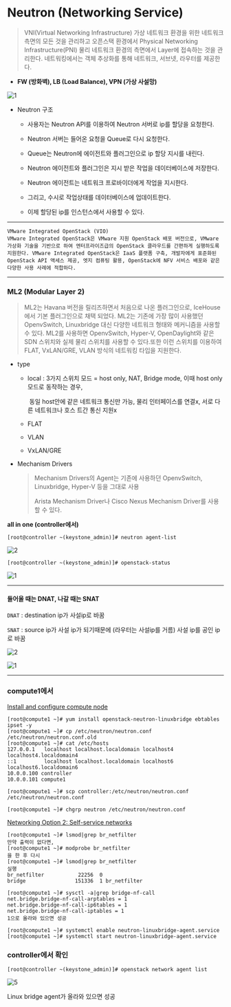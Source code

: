 # Neutron (Networking Service)

> VNI(Virtual Networking Infrastructure) 가상 네트워크 환경을 위한 네트워크 측면의 모든 것을 관리하고 오픈스택 환경에서 Physical Networking Infrastructure(PNI) 물리 네트워크 환경의 측면에서 Layer에 접속하는 것을 관리한다. 네트워킹에서는 객체 추상화를 통해 네트워크, 서브넷, 라우터를 제공한다.



- **FW (방화벽), LB (Load Balance), VPN (가상 사설망)**

![1](https://user-images.githubusercontent.com/42603919/71789883-e1bdbc80-3070-11ea-9a12-4f6e46c1a378.PNG)



- Neutron 구조

  - 사용자는 Neutron API를 이용하여 Neutron 서버로 ip를 할당을 요청한다.

  - Neutron 서버는 들어온 요청을 Queue로 다시 요청한다.

  - Queue는 Neutron에 에이전트와 플러그인으로 ip 할당 지시를 내린다.

  - Neutron 에이전트와 플러그인은 지시 받은 작업을 데이터베이스에 저장한다.

  - Neutron 에이전트는 네트워크 프로바이더에게 작업을 지시한다.

  - 그리고, 수시로 작업상태를 데이터베이스에 업데이트한다.

  - 이제 할당된 ip를 인스턴스에서 사용할 수 있다.

    

---

``` 
VMware Integrated OpenStack (VIO)
VMware Integrated OpenStack은 VMware 지원 OpenStack 배포 버전으로, VMware 가상화 기술을 기반으로 하여 엔터프라이즈급의 OpenStack 클라우드를 간편하게 실행하도록 지원한다. VMware Integrated OpenStack은 IaaS 플랫폼 구축, 개발자에게 표준화된 OpenStack API 액세스 제공, 엣지 컴퓨팅 활용, OpenStack에 NFV 서비스 배포와 같은 다양한 사용 사례에 적합하다.
```

---



### ML2 (Modular Layer 2)

> ML2는 Havana 버전을 릴리즈하면서 처음으로 나온 플러그인으로, IceHouse에서 기본 플러그인으로 채택 되었다. ML2는 기존에 가장 많이 사용했던 OpenvSwitch, Linuxbridge 대신 다양한 네트워크 형태와 메커니즘을 사용할 수 있다. ML2를 사용하면 OpenvSwitch, Hyper-V, OpenDaylight와 같은 SDN 스위치와 실제 물리 스위치를 사용할 수 있다.또한 이런 스위치를 이용하여 FLAT, VxLAN/GRE, VLAN 방식의 네트워킹 타입을 지원한다.

- type

  - local : 3가지 스위치 모드 = host only, NAT, Bridge mode, 이때 host only모드로 동작하는 경우,

    ​			동일 host안에 같은 네트워크 통신만 가능, 물리 인터페이스를 연결x, 서로 다른 네트워크나 호스     			트간 통신 지원x 

  - FLAT 

  - VLAN 

  - VxLAN/GRE 



- Mechanism Drivers

  > Mechanism Drivers의 Agent는 기존에 사용하던 OpenvSwitch, Linuxbridge, Hyper-V 등을 그대로 사용
  >
  > Arista Mechanism Driver나 Cisco Nexus Mechanism Driver를 사용할 수 있다.



**all in one (controller에서)**

``` shell
[root@controller ~(keystone_admin)]# neutron agent-list
```

![2](https://user-images.githubusercontent.com/42603919/71792071-9b6d5b00-307a-11ea-9d6d-0c1fb8175968.PNG)



``` shell
[root@controller ~(keystone_admin)]# openstack-status
```

![1](https://user-images.githubusercontent.com/42603919/71792070-9ad4c480-307a-11ea-9114-ab457d72c027.PNG)

---

#### 들어올 때는 DNAT, 나갈 때는 SNAT

`DNAT` : destination ip가 사설ip로 바꿈

`SNAT` : source ip가 사설 ip가 되기때문에 (라우터는 사설ip를 거름) 사설 ip를 공인 ip로 바꿈

![2](https://user-images.githubusercontent.com/42603919/71795542-05d9c780-308a-11ea-950b-7c2658dde2f2.PNG)

![1](https://user-images.githubusercontent.com/42603919/71795431-7d5b2700-3089-11ea-9da8-e81037197dda.PNG)

---

### **compute1에서**

[Install and configure compute node](https://docs.openstack.org/neutron/rocky/install/compute-install-rdo.html)

``` shell
[root@compute1 ~]# yum install openstack-neutron-linuxbridge ebtables ipset -y
[root@compute1 ~]# cp /etc/neutron/neutron.conf /etc/neutron/neutron.conf.old
[root@compute1 ~]# cat /etc/hosts
127.0.0.1   localhost localhost.localdomain localhost4 localhost4.localdomain4
::1         localhost localhost.localdomain localhost6 localhost6.localdomain6
10.0.0.100 controller
10.0.0.101 compute1
```

``` shell
[root@compute1 ~]# scp controller:/etc/neutron/neutron.conf /etc/neutron/neutron.conf
```

``` shell
[root@compute1 ~]# chgrp neutron /etc/neutron/neutron.conf
```



[Networking Option 2: Self-service networks](https://docs.openstack.org/neutron/rocky/install/compute-install-option2-rdo.html)

``` shell
[root@compute1 ~]# lsmod|grep br_netfilter
만약 출력이 없다면, 
[root@compute1 ~]# modprobe br_netfilter 
을 한 후 다시
[root@compute1 ~]# lsmod|grep br_netfilter 
실행
br_netfilter           22256  0 
bridge                151336  1 br_netfilter
```



``` shell
[root@compute1 ~]# sysctl -a|grep bridge-nf-call
net.bridge.bridge-nf-call-arptables = 1
net.bridge.bridge-nf-call-ip6tables = 1
net.bridge.bridge-nf-call-iptables = 1
1으로 올라와 있으면 성공
```



```shell
[root@compute1 ~]# systemctl enable neutron-linuxbridge-agent.service
[root@compute1 ~]# systemctl start neutron-linuxbridge-agent.service
```



### **controller에서** 확인

``` 
[root@controller ~(keystone_admin)]# openstack network agent list
```

![5](https://user-images.githubusercontent.com/42603919/71797279-a8954480-3090-11ea-88da-008cf10e6a8c.PNG)

Linux bridge agent가 올라와 있으면 성공



